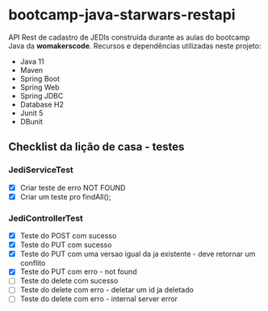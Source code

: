 # bootcamp-java-starwars-restapi

  API Rest de cadastro de JEDIs construída durante as aulas do bootcamp Java da <b>womakerscode</b>. 
  Recursos e dependências utilizadas neste projeto:
  - Java 11
  - Maven
  - Spring Boot
  - Spring Web
  - Spring JDBC
  - Database H2
  - Junit 5 
  - DBunit

## Checklist da lição de casa - testes

### JediServiceTest
- [X] Criar teste de erro NOT FOUND
- [X] Criar um teste pro findAll();

### JediControllerTest
- [X] Teste do POST com sucesso
- [X] Teste do PUT com sucesso
- [X] Teste do PUT com uma versao igual da ja existente - deve retornar um conflito
- [X] Teste do PUT com erro - not found
- [ ] Teste do delete com sucesso
- [ ] Teste do delete com erro - deletar um id ja deletado
- [ ] Teste do delete com erro  - internal server error
